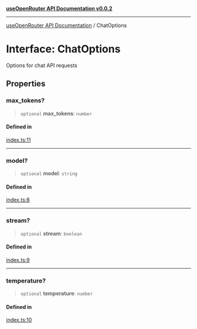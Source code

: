 [**useOpenRouter API Documentation v0.0.2**](../README.md)

***

[useOpenRouter API Documentation](../README.md) / ChatOptions

# Interface: ChatOptions

Options for chat API requests

## Properties

### max\_tokens?

> `optional` **max\_tokens**: `number`

#### Defined in

[index.ts:11](https://github.com/ejfox/vue-use-openrouter/blob/ca594a649d26948288e93486a1640ac59c89695e/src/index.ts#L11)

***

### model?

> `optional` **model**: `string`

#### Defined in

[index.ts:8](https://github.com/ejfox/vue-use-openrouter/blob/ca594a649d26948288e93486a1640ac59c89695e/src/index.ts#L8)

***

### stream?

> `optional` **stream**: `boolean`

#### Defined in

[index.ts:9](https://github.com/ejfox/vue-use-openrouter/blob/ca594a649d26948288e93486a1640ac59c89695e/src/index.ts#L9)

***

### temperature?

> `optional` **temperature**: `number`

#### Defined in

[index.ts:10](https://github.com/ejfox/vue-use-openrouter/blob/ca594a649d26948288e93486a1640ac59c89695e/src/index.ts#L10)
